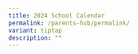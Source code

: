 ```yaml
---
title: 2024 School Calendar
permalink: /parents-hub/permalink/
variant: tiptap
description: ""
---
```

